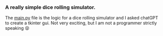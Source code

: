 ### A really simple dice rolling simulator. 
The [main.py](https://github.com/Danjamesd/Dice-Roller/blob/main/main.py) file is the logic for a dice rolling simulator and I asked chatGPT to create a tkinter gui. Not very exciting, but I am not a programmer strictly speaking :stuck_out_tongue_closed_eyes:
